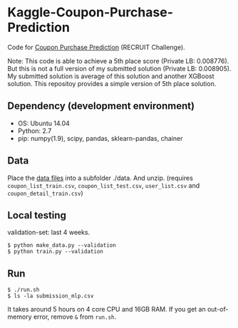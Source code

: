 # Kaggle-Coupon-Purchase-Prediction

Code for [Coupon Purchase Prediction](https://www.kaggle.com/c/coupon-purchase-prediction) (RECRUIT Challenge).

Note: This code is able to achieve a 5th place score (Private LB: 0.008776). But this is not a full version of my submitted solution (Private LB: 0.008905). My submitted solution is average of this solution and another XGBoost solution. This repositoy provides a simple version of 5th place solution. 

## Dependency (development environment)

- OS: Ubuntu 14.04
- Python: 2.7
- pip: numpy(1.9), scipy, pandas, sklearn-pandas, chainer

## Data

Place the [data files](https://www.kaggle.com/c/coupon-purchase-prediction/data) into a subfolder ./data. And unzip. (requires `coupon_list_train.csv`, `coupon_list_test.csv`, `user_list.csv` and `coupon_detail_train.csv`)

## Local testing

validation-set: last 4 weeks.

    $ python make_data.py --validation
    $ python train.py --validation

## Run

    $ ./run.sh
    $ ls -la submission_mlp.csv

It takes around 5 hours on 4 core CPU and 16GB RAM.
If you get an out-of-memory error, remove `&` from `run.sh`.

